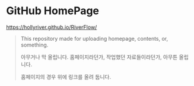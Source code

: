 # GitHub HomePage

https://hollyriver.github.io/RiverFlow/

> This repository made for uploading homepage, contents, or, something.
>
> 아무거나 막 올립니다. 홈페이지라던가, 작업했던 자료들이라던가, 아무튼 올립니다.
>
> 홈페이지의 경우 위에 링크를 올려 둡니다.
